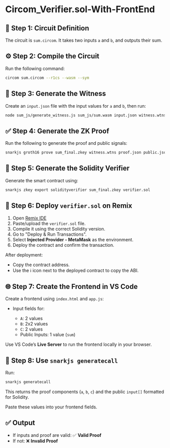 # Circom_Verifier.sol-With-FrontEnd



## 🧮 Step 1: Circuit Definition

The circuit is `sum.circom`. It takes two inputs `a` and `b`, and outputs their sum.



## ⚙️ Step 2: Compile the Circuit

Run the following command:

```bash
circom sum.circom --r1cs --wasm --sym
```



## 🧾 Step 3: Generate the Witness

Create an `input.json` file with the input values for `a` and `b`, then run:

```bash
node sum_js/generate_witness.js sum_js/sum.wasm input.json witness.wtns
```



## ✅ Step 4: Generate the ZK Proof

Run the following to generate the proof and public signals:

```bash
snarkjs groth16 prove sum_final.zkey witness.wtns proof.json public.json
```


## 🧾 Step 5: Generate the Solidity Verifier

Generate the smart contract using:

```bash
snarkjs zkey export solidityverifier sum_final.zkey verifier.sol
```


## 🚀 Step 6: Deploy `verifier.sol` on Remix

1. Open [Remix IDE](https://remix.ethereum.org)
2. Paste/upload the `verifier.sol` file.
3. Compile it using the correct Solidity version.
4. Go to "Deploy & Run Transactions".
5. Select **Injected Provider - MetaMask** as the environment.
6. Deploy the contract and confirm the transaction.

After deployment:

* Copy the contract address.
* Use the ℹ️ icon next to the deployed contract to copy the ABI.



## 🌐 Step 7: Create the Frontend in VS Code

Create a frontend using `index.html` and `app.js`:

* Input fields for:

  * `A`: 2 values
  * `B`: 2x2 values
  * `C`: 2 values
  * Public Inputs: 1 value (`sum`)

Use VS Code’s **Live Server** to run the frontend locally in your browser.



## 🔐 Step 8: Use `snarkjs generatecall`

Run:

```bash
snarkjs generatecall
```

This returns the proof components (`a`, `b`, `c`) and the public `input[]` formatted for Solidity.

Paste these values into your frontend fields.



## ✅ Output

* If inputs and proof are valid: ✅ **Valid Proof**
* If not: ❌ **Invalid Proof**


